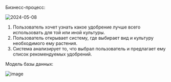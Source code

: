 Бизнесс-процесс:

![2024-05-08](https://github.com/charwety/quality_monitoring/assets/165644160/5cf67513-814d-460c-8cb5-9b8a5a26c5ad)


1. Пользователь хочет узнать какое удобрение лучше всего использовать для той или иной культуры.
2. Пользователь открывает систему, где выбирает вид и культуру необходимого ему растения.
3. Система анализирует то, что выбрал пользователь и предлагает ему список рекомендуемых удобрений.

Модель базы данных:

![image](https://github.com/charwety/quality_monitoring/assets/165644160/6fe691aa-22a2-43db-a102-fbfe0018a716)
